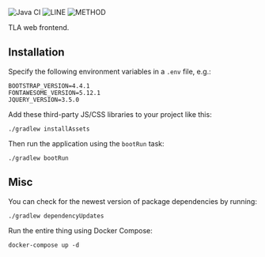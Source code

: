 ![Java CI](https://github.com/JKatzwinkel/tla-web/workflows/build/badge.svg)
![LINE](https://img.shields.io/badge/line--coverage-64%25-yellow.svg)
![METHOD](https://img.shields.io/badge/method--coverage-49%25-orange.svg)

TLA web frontend.

## Installation

Specify the following environment variables in a `.env` file, e.g.:

    BOOTSTRAP_VERSION=4.4.1
    FONTAWESOME_VERSION=5.12.1
    JQUERY_VERSION=3.5.0

Add these third-party JS/CSS libraries to your project like this:

    ./gradlew installAssets

Then run the application using the `bootRun` task:

    ./gradlew bootRun


## Misc

You can check for the newest version of package dependencies by running:

    ./gradlew dependencyUpdates

Run the entire thing using Docker Compose:

    docker-compose up -d

